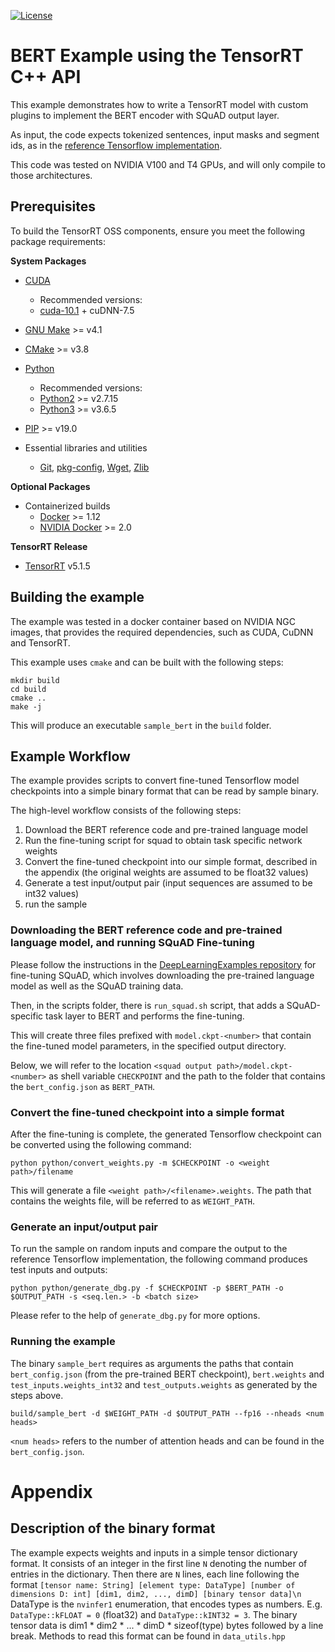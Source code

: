 [![License](https://img.shields.io/badge/License-Apache%202.0-blue.svg)](https://opensource.org/licenses/Apache-2.0)

# BERT Example using the TensorRT C++ API

This example demonstrates how to write a TensorRT model with custom plugins to implement the BERT encoder with SQuAD output layer.

As input, the code expects tokenized sentences, input masks and segment ids, as in the [reference Tensorflow implementation](https://github.com/NVIDIA/DeepLearningExamples/tree/master/TensorFlow/LanguageModeling/BERT).

This code was tested on NVIDIA V100 and T4 GPUs, and will only compile to those architectures.


## Prerequisites

To build the TensorRT OSS components, ensure you meet the following package requirements:

**System Packages**

* [CUDA](https://developer.nvidia.com/cuda-toolkit)
  * Recommended versions:
  * [cuda-10.1](https://developer.nvidia.com/cuda-10.1-download-archive-base) + cuDNN-7.5
 
* [GNU Make](https://ftp.gnu.org/gnu/make/) >= v4.1

* [CMake](https://github.com/Kitware/CMake/releases) >= v3.8

* [Python](<https://www.python.org/downloads/>)
  * Recommended versions:
  * [Python2](https://www.python.org/downloads/release/python-2715/) >= v2.7.15
  * [Python3](https://www.python.org/downloads/release/python-365/) >= v3.6.5

* [PIP](https://pypi.org/project/pip/#history) >= v19.0

* Essential libraries and utilities
  * [Git](https://git-scm.com/downloads), [pkg-config](https://www.freedesktop.org/wiki/Software/pkg-config/), [Wget](https://www.gnu.org/software/wget/faq.html#download), [Zlib](https://zlib.net/)


**Optional Packages**

* Containerized builds
  * [Docker](https://docs.docker.com/install/) >= 1.12
  * [NVIDIA Docker](https://github.com/NVIDIA/nvidia-docker) >= 2.0


**TensorRT Release**

* [TensorRT](https://developer.nvidia.com/nvidia-tensorrt-5x-download) v5.1.5


## Building the example

The example was tested in a docker container based on NVIDIA NGC images, that provides the required dependencies, such as CUDA, CuDNN and TensorRT.

This example uses `cmake` and can be built with the following steps:
```
mkdir build
cd build
cmake ..
make -j
```

This will produce an executable `sample_bert` in the `build` folder.


## Example Workflow

The example provides scripts to convert fine-tuned Tensorflow model checkpoints into a simple binary format that can be read by sample binary.

The high-level workflow consists of the following steps:
1. Download the BERT reference code and pre-trained language model
2. Run the fine-tuning script for squad to obtain task specific network weights
3. Convert the fine-tuned checkpoint into our simple format, described in the appendix (the original weights are assumed to be float32 values)
4. Generate a test input/output pair (input sequences are assumed to be int32 values)
5. run the sample


### Downloading the BERT reference code and pre-trained language model, and running SQuAD Fine-tuning

Please follow the instructions in the [DeepLearningExamples repository](https://github.com/NVIDIA/DeepLearningExamples/tree/master/TensorFlow/LanguageModeling/BERT) for fine-tuning SQuAD, which involves downloading the pre-trained language model as well as the SQuAD training data.

Then, in the scripts folder, there is `run_squad.sh` script, that adds a SQuAD-specific task layer to BERT and performs the fine-tuning.

This will create three files prefixed with `model.ckpt-<number>` that contain the fine-tuned model parameters, in the specified output directory.

Below, we will refer to the location `<squad output path>/model.ckpt-<number>` as shell variable `CHECKPOINT` and the path to the folder that contains the `bert_config.json` as `BERT_PATH`.

### Convert the fine-tuned checkpoint into a simple format

After the fine-tuning is complete, the generated Tensorflow checkpoint can be converted using the following command:

```
python python/convert_weights.py -m $CHECKPOINT -o <weight path>/filename
```

This will generate a file `<weight path>/<filename>.weights`. The path that contains the weights file, will be referred to as `WEIGHT_PATH`.


### Generate an input/output pair

To run the sample on random inputs and compare the output to the reference Tensorflow implementation, the following command produces test inputs and outputs:

```python python/generate_dbg.py -f $CHECKPOINT -p $BERT_PATH -o $OUTPUT_PATH -s <seq.len.> -b <batch size>```

Please refer to the help of `generate_dbg.py` for more options.

### Running the example

The binary `sample_bert` requires as arguments the paths that contain `bert_config.json` (from the pre-trained BERT checkpoint), `bert.weights` and `test_inputs.weights_int32` and `test_outputs.weights` as generated by the steps above.

```build/sample_bert -d $WEIGHT_PATH -d $OUTPUT_PATH --fp16 --nheads <num heads>```

`<num heads>` refers to the number of attention heads and can be found in the `bert_config.json`.

# Appendix

## Description of the binary format 

The example expects weights and inputs in a simple tensor dictionary format. 
It consists of an integer in the first line `N` denoting the number of entries in the dictionary.
Then there are `N` lines, each line following the format
`[tensor name: String] [element type: DataType] [number of dimensions D: int] [dim1, dim2, ..., dimD] [binary tensor data]\n`
DataType is the `nvinfer1` enumeration, that encodes types as numbers. E.g. `DataType::kFLOAT = 0` (float32) and `DataType::kINT32 = 3`. 
The binary tensor data is dim1 * dim2 * ... * dimD * sizeof(type) bytes followed by a line break.
Methods to read this format can be found in `data_utils.hpp`
